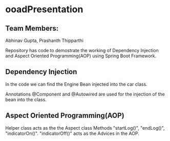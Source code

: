 # ooadPresentation

## Team Members:
  Abhinav Gupta,
  Prashanth Thipparthi

Repository has code to demostrate the working of Dependency Injection and Aspect Oriented Programming(AOP) using Spring Boot Framework.

## Dependency Injection
  In the code we can find the Engine Bean injected into the car class.
  
  Annotations @Component and @Autowired are used for the injection of the bean into the class.
  
## Aspect Oriented Programming(AOP)
  Helper class acts as the the Aspect class
  Methods "startLog()", "endLog()", "indicatorOn()". "indicatorOff()" acts as the Advices in the AOP.
  
